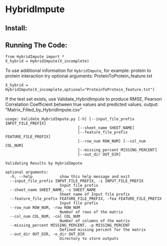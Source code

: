 # HybridImpute
## Install:

## Running The Code:

```
from HybridImpute import *
X_hybrid = HybridImpute(X_incomplete)
```

To use additional information for `HybridImpute`, for example: protein to protein interaction
try optional arguments: ProteinToProtein_feature.txt
```
X_hybrid = HybridImpute(X_incomplete,optional="ProteinToProtein_feature.txt")
```

If the test set exists, use Validate_HybridImpute to produce RMSE, Pearson Correlation Coefficient between true values and predicted values.
output: "Matrix_Filled_by_HybridImpute.csv"
```
usage: Validate_HybridImpute.py [-h] [--input_file_prefix INPUT_FILE_PREFIX]
                                [--sheet_name SHEET_NAME]
                                [--feature_file_prefix FEATURE_FILE_PREFIX]
                                [--row_num ROW_NUM] [--col_num COL_NUM]
                                [--missing_percent MISSING_PERCENT]
                                [--out_dir OUT_DIR]

Validating Results by HybridImpute

optional arguments:
  -h, --help            show this help message and exit
  --input_file_prefix INPUT_FILE_PREFIX, -i INPUT_FILE_PREFIX
                        Input file prefix
  --sheet_name SHEET_NAME, -s SHEET_NAME
                        Sheet name of Input file prefix
  --feature_file_prefix FEATURE_FILE_PREFIX, -fea FEATURE_FILE_PREFIX
                        Input file prefix
  --row_num ROW_NUM, -row ROW_NUM
                        Number of rows of the matrix
  --col_num COL_NUM, -col COL_NUM
                        Number of columns of the matrix
  --missing_percent MISSING_PERCENT, -p MISSING_PERCENT
                        Defined missing percent for the matrix
  --out_dir OUT_DIR, -o_dir OUT_DIR
                        Directory to store outputs
```

